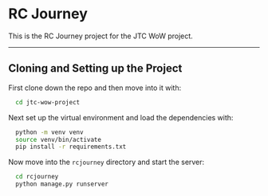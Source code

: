 # RC Journey #

This is the RC Journey project for the JTC WoW project.

---

## Cloning and Setting up the Project ##

First clone down the repo and then move into it with:

```bash
  cd jtc-wow-project
```

Next set up the virtual environment and load the dependencies with:

```bash
  python -m venv venv
  source venv/bin/activate
  pip install -r requirements.txt
```

Now move into the `rcjourney` directory and start the server:

```bash
  cd rcjourney
  python manage.py runserver
```
